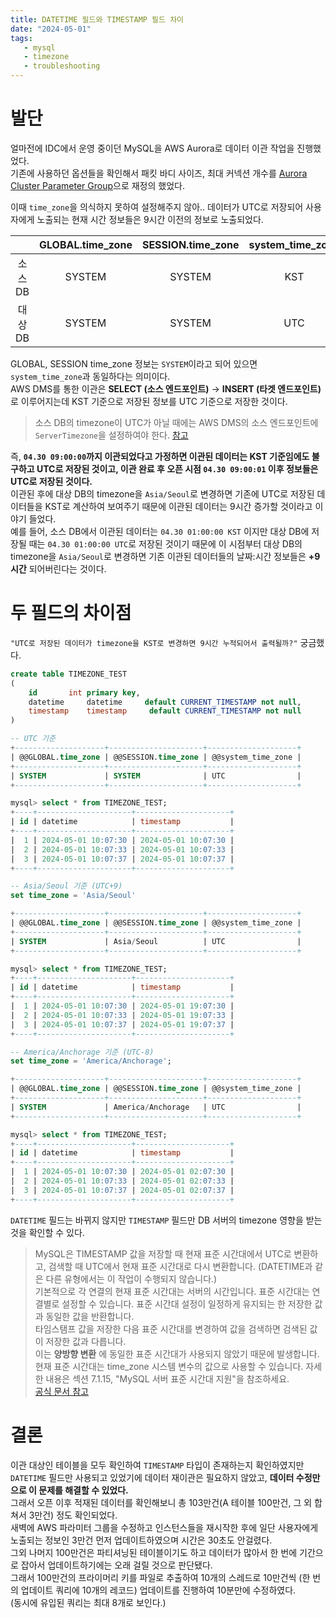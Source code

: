 ```yaml
---
title: DATETIME 필드와 TIMESTAMP 필드 차이
date: "2024-05-01"
tags:
   - mysql
   - timezone
   - troubleshooting
---
```


# 발단

얼마전에 IDC에서 운영 중이던 MySQL을 AWS Aurora로 데이터 이관 작업을 진행했었다.  
기존에 사용하던 옵션들을 확인해서 패킷 바디 사이즈, 최대 커넥션 개수를 [Aurora Cluster Parameter Group](https://docs.aws.amazon.com/AmazonRDS/latest/AuroraUserGuide/USER_WorkingWithDBClusterParamGroups.html)으로 재정의 했었다.  
  
이때 `time_zone`을 의식하지 못하여 설정해주지 않아.. 데이터가 UTC로 저장되어 사용자에게 노출되는 현재 시간 정보들은 9시간 이전의 정보로 노출되었다.  

||GLOBAL.time_zone|SESSION.time_zone|system_time_zone|
|:------:|:---:|:---:|:---:|
|소스 DB|SYSTEM|SYSTEM|KST|
|대상 DB|SYSTEM|SYSTEM|UTC|

GLOBAL, SESSION time_zone 정보는 `SYSTEM`이라고 되어 있으면 `system_time_zone`과 동일하다는 의미이다.  
AWS DMS를 통한 이관은 **SELECT (소스 엔드포인트)** → **INSERT (타겟 엔드포인트)** 로 이루어지는데 KST 기준으로 저장된 정보를 UTC 기준으로 저장한 것이다.  
  
> 소스 DB의 timezone이 UTC가 아닐 때에는 AWS DMS의 소스 엔드포인트에 `ServerTimezone`을 설정하여야 한다. [참고](https://repost.aws/knowledge-center/dms-migrate-mysql-non-utc)
  
즉, **`04.30 09:00:00`까지 이관되었다고 가정하면 이관된 데이터는 KST 기준임에도 불구하고 UTC로 저장된 것이고, 이관 완료 후 오픈 시점 `04.30 09:00:01` 이후 정보들은 UTC로 저장된 것이다.**  
이관된 후에 대상 DB의 timezone을 `Asia/Seoul`로 변경하면 기존에 UTC로 저장된 데이터들을 KST로 계산하여 보여주기 때문에 이관된 데이터는 9시간 증가할 것이라고 이야기 들었다.    
예를 들어, 소스 DB에서 이관된 데이터는 `04.30 01:00:00 KST` 이지만 대상 DB에 저장될 때는 `04.30 01:00:00 UTC`로 저장된 것이기 때문에 이 시점부터 대상 DB의 timezone을 `Asia/Seoul`로 변경하면 기존 이관된 데이터들의 날짜:시간 정보들은 **+9시간** 되어버린다는 것이다.  
  
# 두 필드의 차이점

`"UTC로 저장된 데이터가 timezone을 KST로 변경하면 9시간 누적되어서 출력될까?"` 궁금했다.  

```sql
create table TIMEZONE_TEST
(
    id       int primary key,
    datetime     datetime     default CURRENT_TIMESTAMP not null,
    timestamp    timestamp     default CURRENT_TIMESTAMP not null
)

-- UTC 기준
+--------------------+---------------------+--------------------+
| @@GLOBAL.time_zone | @@SESSION.time_zone | @@system_time_zone |
+--------------------+---------------------+--------------------+
| SYSTEM             | SYSTEM              | UTC                |
+--------------------+---------------------+--------------------+

mysql> select * from TIMEZONE_TEST;
+----+---------------------+---------------------+
| id | datetime            | timestamp           |
+----+---------------------+---------------------+
|  1 | 2024-05-01 10:07:30 | 2024-05-01 10:07:30 |
|  2 | 2024-05-01 10:07:33 | 2024-05-01 10:07:33 |
|  3 | 2024-05-01 10:07:37 | 2024-05-01 10:07:37 |
+----+---------------------+---------------------+

-- Asia/Seoul 기준 (UTC+9)
set time_zone = 'Asia/Seoul'

+--------------------+---------------------+--------------------+
| @@GLOBAL.time_zone | @@SESSION.time_zone | @@system_time_zone |
+--------------------+---------------------+--------------------+
| SYSTEM             | Asia/Seoul          | UTC                |
+--------------------+---------------------+--------------------+

mysql> select * from TIMEZONE_TEST;
+----+---------------------+---------------------+
| id | datetime            | timestamp           |
+----+---------------------+---------------------+
|  1 | 2024-05-01 10:07:30 | 2024-05-01 19:07:30 |
|  2 | 2024-05-01 10:07:33 | 2024-05-01 19:07:33 |
|  3 | 2024-05-01 10:07:37 | 2024-05-01 19:07:37 |
+----+---------------------+---------------------+

-- America/Anchorage 기준 (UTC-8)
set time_zone = 'America/Anchorage';

+--------------------+---------------------+--------------------+
| @@GLOBAL.time_zone | @@SESSION.time_zone | @@system_time_zone |
+--------------------+---------------------+--------------------+
| SYSTEM             | America/Anchorage   | UTC                |
+--------------------+---------------------+--------------------+

mysql> select * from TIMEZONE_TEST;
+----+---------------------+---------------------+
| id | datetime            | timestamp           |
+----+---------------------+---------------------+
|  1 | 2024-05-01 10:07:30 | 2024-05-01 02:07:30 |
|  2 | 2024-05-01 10:07:33 | 2024-05-01 02:07:33 |
|  3 | 2024-05-01 10:07:37 | 2024-05-01 02:07:37 |
+----+---------------------+---------------------+
```

`DATETIME` 필드는 바뀌지 않지만 `TIMESTAMP` 필드만 DB 서버의 timezone 영향을 받는 것을 확인할 수 있다.  

> MySQL은 TIMESTAMP 값을 저장할 때 현재 표준 시간대에서 UTC로 변환하고, 검색할 때 UTC에서 현재 표준 시간대로 다시 변환합니다. (DATETIME과 같은 다른 유형에서는 이 작업이 수행되지 않습니다.)  
> 기본적으로 각 연결의 현재 표준 시간대는 서버의 시간입니다. 표준 시간대는 연결별로 설정할 수 있습니다. 표준 시간대 설정이 일정하게 유지되는 한 저장한 값과 동일한 값을 반환합니다.  
> 타임스탬프 값을 저장한 다음 표준 시간대를 변경하여 값을 검색하면 검색된 값이 저장한 값과 다릅니다.  
> 이는 **양방향 변환** 에 동일한 표준 시간대가 사용되지 않았기 때문에 발생합니다. 현재 표준 시간대는 time_zone 시스템 변수의 값으로 사용할 수 있습니다. 자세한 내용은 섹션 7.1.15, "MySQL 서버 표준 시간대 지원"을 참조하세요.  
> [공식 문서 참고](https://dev.mysql.com/doc/refman/8.0/en/datetime.html)
  
# 결론 

이관 대상인 테이블을 모두 확인하여 `TIMESTAMP` 타입이 존재하는지 확인하였지만 `DATETIME` 필드만 사용되고 있었기에 데이터 재이관은 필요하지 않았고, **데이터 수정만으로 이 문제를 해결할 수 있었다.**  
그래서 오픈 이후 적재된 데이터를 확인해보니 총 103만건(A 테이블 100만건, 그 외 합쳐서 3만건) 정도 확인되었다.  
새벽에 AWS 파라미터 그룹을 수정하고 인스턴스들을 재시작한 후에 일단 사용자에게 노출되는 정보인 3만건 먼저 업데이트하였으며 시간은 30초도 안걸렸다.  
그외 나머지 100만건은 파티셔닝된 테이블이기도 하고 데이터가 많아서 한 번에 기간으로 잡아서 업데이트하기에는 오래 걸릴 것으로 판단됐다.  
그래서 100만건의 프라이머리 키를 파일로 추출하여 10개의 스레드로 10만건씩 (한 번의 업데이트 쿼리에 10개의 레코드) 업데이트를 진행하여 10분만에 수정하였다.  
(동시에 유입된 쿼리는 최대 8개로 보인다.)  
